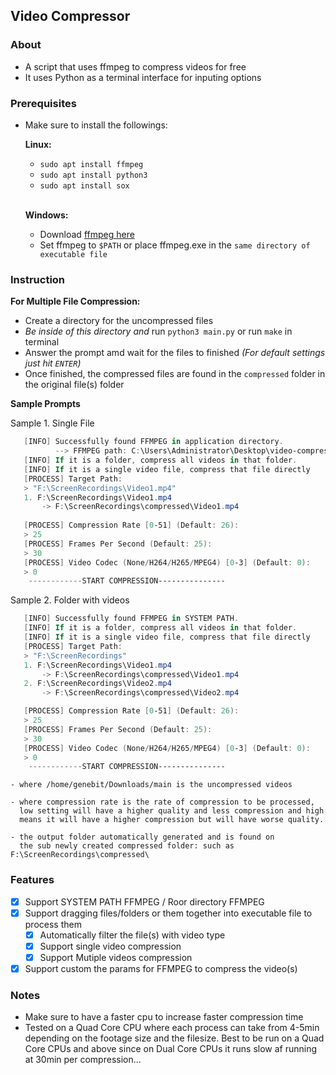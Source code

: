 ## Video Compressor
### About
- A script that uses ffmpeg to compress videos for free
- It uses Python as a terminal interface for inputing options

### Prerequisites
- Make sure to install the followings:

    **Linux:**
    - `sudo apt install ffmpeg`
    - `sudo apt install python3`
    - `sudo apt install sox`
    <br>

    **Windows:**
    - Download [ffmpeg here](https://www.ffmpeg.org/)
    - Set ffmpeg to `$PATH` or place ffmpeg.exe in the `same directory of executable file`

### Instruction    
**For Multiple File Compression:**

- Create a directory for the uncompressed files
- _Be inside of this directory and_ run `python3 main.py` or run `make` in terminal
- Answer the prompt amd wait for the files to finished _(For default settings just hit `ENTER`)_
- Once finished, the compressed files are found in the `compressed` folder in the original file(s) folder

**Sample Prompts**

Sample 1. Single File
```powershell
   [INFO] Successfully found FFMPEG in application directory.
          --> FFMPEG path: C:\Users\Administrator\Desktop\video-compressor\ffmpeg.exe
   [INFO] If it is a folder, compress all videos in that folder.
   [INFO] If it is a single video file, compress that file directly
   [PROCESS] Target Path:
   > "F:\ScreenRecordings\Video1.mp4"
   1. F:\ScreenRecordings\Video1.mp4
       -> F:\ScreenRecordings\compressed\Video1.mp4
   
   [PROCESS] Compression Rate [0-51] (Default: 26):
   > 25
   [PROCESS] Frames Per Second (Default: 25):
   > 30
   [PROCESS] Video Codec (None/H264/H265/MPEG4) [0-3] (Default: 0):
   > 0
    ------------START COMPRESSION---------------
```

Sample 2. Folder with videos
```powershell
   [INFO] Successfully found FFMPEG in SYSTEM PATH.
   [INFO] If it is a folder, compress all videos in that folder.
   [INFO] If it is a single video file, compress that file directly
   [PROCESS] Target Path:
   > "F:\ScreenRecordings"
   1. F:\ScreenRecordings\Video1.mp4
       -> F:\ScreenRecordings\compressed\Video1.mp4
   2. F:\ScreenRecordings\Video2.mp4
       -> F:\ScreenRecordings\compressed\Video2.mp4

   [PROCESS] Compression Rate [0-51] (Default: 26):
   > 25
   [PROCESS] Frames Per Second (Default: 25):
   > 30
   [PROCESS] Video Codec (None/H264/H265/MPEG4) [0-3] (Default: 0):
   > 0
    ------------START COMPRESSION---------------
```
    - where /home/genebit/Downloads/main is the uncompressed videos
    
    - where compression rate is the rate of compression to be processed,
      low setting will have a higher quality and less compression and high 
      means it will have a higher compression but will have worse quality.
    
    - the output folder automatically generated and is found on 
      the sub newly created compressed folder: such as F:\ScreenRecordings\compressed\

### Features
- [x] Support SYSTEM PATH FFMPEG / Roor directory FFMPEG
- [x] Support dragging files/folders or them together into executable file to process them
   - [x] Automatically filter the file(s) with video type 
   - [x] Support single video compression
   - [x] Support Mutiple videos compression
- [x] Support custom the params for FFMPEG to compress the video(s)

### Notes
- Make sure to have a faster cpu to increase faster compression time
- Tested on a Quad Core CPU where each process can take from 4-5min depending on the footage size and the filesize. 
 Best to be run on a Quad Core CPUs and above since on Dual Core CPUs it runs slow af running at 30min per compression...
